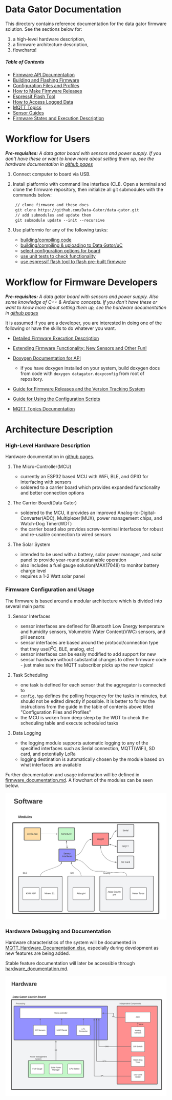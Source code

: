 # Data Gator Documentation
This directory contains reference documentation for the data gator firmware solution. See the sections below for:

1. a high-level hardware description,
2. a firmware architecture description,
3. flowcharts!

##### Table of Contents

- [Firmware API Documentation](https://data-gator.github.io/doxygen_firmware_docs/index.html)
- [Building and Flashing Firmware](How_to_Flash_Firmware.md)
- [Configuration Files and Profiles](Configuration_Files_and_Creating_Profiles.md)
- [How to Make Firmware Releases](./how_to_make_releases.md)
- [Espressif Flash Tool](Espressif_Flash_Download_Tool.md)
- [How to Access Logged Data](How_To_Access_Logged_Data.md)
- [MQTT Topics](MQTT_Topics.md)
- [Sensor Guides](sensors_and_wiring/README.md)
- [Firmware States and Execution Description](firmware_documentation.md)

# Workflow for Users

_**Pre-requisites:** A data gator board with sensors and power supply. If you don't have these or want to know more about setting them up, see the hardware documentation in [github pages](https://data-gator.github.io/Hardware)_

1. Connect computer to board via USB. 
2. Install platformio with command line interface (CLI). Open a terminal and clone the firmware repository, then initialize all git submodules with the commands below:

        // clone firmware and these docs
        git clone https://github.com/Data-Gator/data-gator.git
        // add submodules and update them
        git submodule update --init --recursive

3. Use platformio for any of the following tasks:

    * [building/compiling code](How_to_Flash_Firmware.md) 
    * [building/compiling & uploading to Data Gator/uC](How_to_Flash_Firmware.md)
    * [select configuration options for board](Configuration_Files_and_Creating_Profiles.md)
    * [use unit tests to check functionality]()
    * [use espressif flash tool to flash pre-built firmware](Espressif_Flash_Download_Tool.md)

# Workflow for Firmware Developers

_**Pre-requisites:** A data gator board with sensors and power supply. Also some knowledge of C++ & Arduino concepts. If you don't have these or want to know more about setting them up, see the hardware documentation in [github pages](https://data-gator.github.io/Hardware)_

It is assumed if you are a developer, you are interested in doing one of the following or have the skills to do whatever you want.

* [Detailed Firmware Execution Description](firmware_documentation.md)
* [Extending Firmware Functionality: New Sensors and Other Fun!](extending_firmware_functionality.md)
* [Doxygen Documentation for API](https://data-gator.github.io/doxygen_firmware_docs/index.html)

    * if you have doxygen installed on your system, build doxygen docs from code with `doxygen datagator.doxyconfig` from root of repository.

* [Guide for Firmware Releases and the Version Tracking System](how_to_make_releases.md)
* [Guide for Using the Configuration Scripts](Configuration_Files_and_Creating_Profiles.md)
* [MQTT Topics Documentation](MQTT_Topics.md)

# Architecture Description

### High-Level Hardware Description
Hardware documentation in [github pages](https://data-gator.github.io/Hardware).

1. The Micro-Controller(MCU)
    * currently an ESP32 based MCU with WiFi, BLE, and GPIO for interfacing with sensors
    * soldered to a carrier board which provides expanded functionality and better connection options 

2. The Carrier Board(Data Gator)
    * soldered to the MCU, it provides an improved Analog-to-Digital-Converter(ADC), Multiplexer(MUX), power management chips, and Watch-Dog Timer(WDT)
    * the carrier board also provides screw-terminal interfaces for robust and re-usable connection to wired sensors 

3. The Solar System
    * intended to be used with a battery, solar power manager, and solar panel to provide year-round sustainable operation
    * also includes a fuel gauge solution(MAX17048) to monitor battery charge level
    * requires a 1-2 Watt solar panel

### Firmware Configuration and Usage
The firmware is based around a modular architecture which is divided into several main parts:

1. Sensor Interfaces
    * sensor interfaces are defined for Bluetooth Low Energy temperature and humidity sensors, Volumetric Water Content(VWC) sensors, and pH sensors
    * sensor interfaces are based around the protocol/connection type that they use(I<sup>2</sup>C, BLE, analog, etc)
    * sensor interfaces can be easily modified to add support for new sensor hardware without substantial changes to other firmware code - just make sure the MQTT subscriber picks up the new topics! 

2. Task Scheduling
    * one task is defined for each sensor that the aggregator is connected to 
    * `config.hpp` defines the polling frequency for the tasks in minutes, but should not be edited directly if possible. It is better to follow the instructions from the guide in the table of contents above titled "Configuration Files and Profiles"
    * the MCU is woken from deep sleep by the WDT to check the scheduling table and execute scheduled tasks

3. Data Logging
    * the logging module supports automatic logging to any of the specified interfaces such as Serial connection, MQTT(WiFi), SD card, and potentially LoRa
    * logging destination is automatically chosen by the module based on what interfaces are available

Further documentation and usage information will be defined in [firmware_documentation.md](firmware_documentation.md). A flowchart of the modules can be seen below.

![png](images/firmware_chart.png)

### Hardware Debugging and Documentation
Hardware characteristics of the system will be documented in [MQTT_Hardware_Documentation.xlsx](MQTT_Hardware_Documentation.xlsx), especially during development as new features are being added.

Stable feature documentation will later be accessible through [hardware_documentation.md](hardware_documentation.md).

![png](images/hardware_flow_chart.png)


